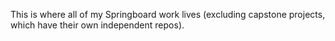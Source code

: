 This is where all of my Springboard work lives (excluding capstone projects, which have their own independent repos).
